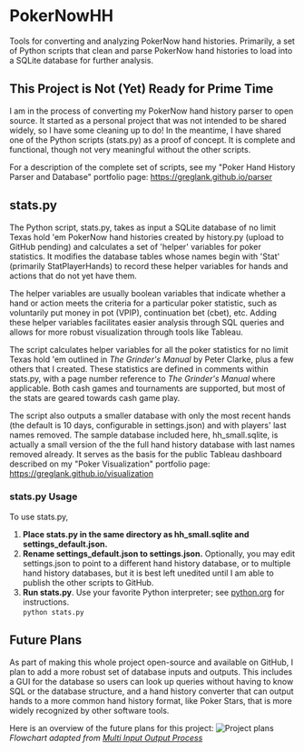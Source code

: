 # PokerNowHH
Tools for converting and analyzing PokerNow hand histories. Primarily, a set of Python scripts that clean and parse PokerNow hand histories to load into a SQLite database for further analysis.

## This Project is Not (Yet) Ready for Prime Time

I am in the process of converting my PokerNow hand history parser to open source. It started as a personal project that was not intended to be shared widely, so I have some cleaning up to do! In the meantime, I have shared one of the Python scripts (stats.py) as a proof of concept. It is complete and functional, though not very meaningful without the other scripts.

For a description of the complete set of scripts, see my "Poker Hand History Parser and Database" portfolio page: https://greglank.github.io/parser

## stats.py

The Python script, stats.py, takes as input a SQLite database of no limit Texas hold 'em PokerNow hand histories created by history.py (upload to GitHub pending) and calculates a set of 'helper' variables for poker statistics. It modifies the database tables whose names begin with 'Stat' (primarily StatPlayerHands) to record these helper variables for hands and actions that do not yet have them.

The helper variables are usually boolean variables that indicate whether a hand or action meets the criteria for a particular poker statistic, such as voluntarily put money in pot (VPIP), continuation bet (cbet), etc. Adding these helper variables facilitates easier analysis through SQL queries and allows for more robust visualization through tools like Tableau.

The script calculates helper variables for all the poker statistics for no limit Texas hold 'em outlined in *The Grinder's Manual* by Peter Clarke, plus a few others that I created. These statistics are defined in comments within stats.py, with a page number reference to *The Grinder's Manual* where applicable. Both cash games and tournaments are supported, but most of the stats are geared towards cash game play.

The script also outputs a smaller database with only the most recent hands (the default is 10 days, configurable in settings.json) and with players' last names removed. The sample database included here, hh_small.sqlite, is actually a small version of the the full hand history database with last names removed already. It serves as the basis for the public Tableau dashboard described on my "Poker Visualization" portfolio page: https://greglank.github.io/visualization

### stats.py Usage

To use stats.py,
1. **Place stats.py in the same directory as hh_small.sqlite and settings_default.json.**
2. **Rename settings_default.json to settings.json.** Optionally, you may edit settings.json to point to a different hand history database, or to multiple hand history databases, but it is best left unedited until I am able to publish the other scripts to GitHub.
3. **Run stats.py**. Use your favorite Python interpreter; see [python.org](https://www.python.org/about/gettingstarted/) for instructions.<br>
`python stats.py`

## Future Plans

As part of making this whole project open-source and available on GitHub, I plan to add a more robust set of database inputs and outputs. This includes a GUI for the database so users can look up queries without having to know SQL or the database structure, and a hand history converter that can output hands to a more common hand history format, like Poker Stars, that is more widely recognized by other software tools.

Here is an overview of the future plans for this project:
![Project plans](https://greglank.github.io/images/database-flowchart.jpg)
*Flowchart adapted from [Multi Input Output Process](https://poweredtemplate.com/multi-input-output-process-80158/)*